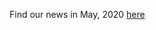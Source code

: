 Find our news in May, 2020 [here](https://drive.google.com/open?id=1C64KYhBGvbCdiDfESdUgRtFeXlbS7MCj)
